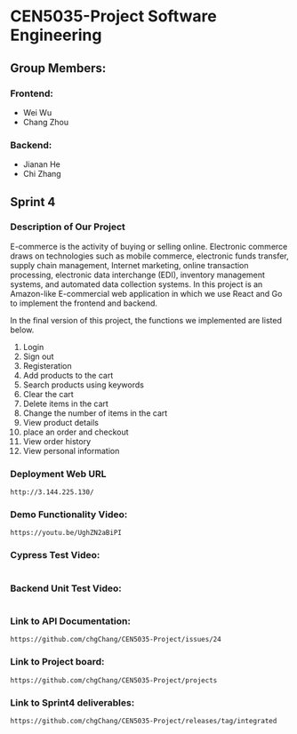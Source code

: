 # CEN5035-Project Software Engineering

## Group Members:
### Frontend:
- Wei Wu
- Chang Zhou
### Backend:
- Jianan He
- Chi Zhang

## Sprint 4 
### Description of Our Project
E-commerce is the activity of buying or selling online. Electronic commerce draws on technologies such as mobile commerce, electronic funds transfer, supply chain management, Internet marketing, online transaction processing, electronic data interchange (EDI), inventory management systems, and automated data collection systems.
In this project is an Amazon-like E-commercial web application in which we use React and Go to implement the frontend and backend. 

In the final version of this project, the functions we implemented are listed below.
1. Login
2. Sign out
3. Registeration
4. Add products to the cart
5. Search products using keywords
6. Clear the cart
7. Delete items in the cart
8. Change the number of items in the cart
9. View product details
10. place an order and checkout
11. View order history
12. View personal information


### Deployment Web URL
```
http://3.144.225.130/
```


### Demo Functionality Video:
```
https://youtu.be/UghZN2aBiPI
```

### Cypress Test Video:
```

```

### Backend Unit Test Video:
```

```


### Link to API Documentation:
```
https://github.com/chgChang/CEN5035-Project/issues/24
```

### Link to Project board:
```
https://github.com/chgChang/CEN5035-Project/projects
```

### Link to Sprint4 deliverables:
```
https://github.com/chgChang/CEN5035-Project/releases/tag/integrated
```

